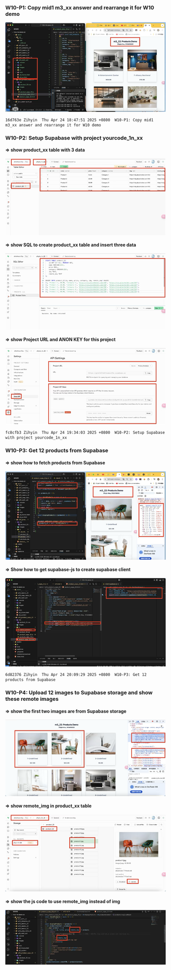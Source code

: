 ### W10-P1: Copy mid1 m3_xx answer and rearrange it for W10 demo

 ![alt text](img/p1-1.png)
 
```
16d763e Zihyin  Thu Apr 24 18:47:51 2025 +0800  W10-P1: Copy mid1 m3_xx answer and rearrange it for W10 demo
```

### W10-P2: Setup Supabase with project yourcode_1n_xx

#### => show product_xx table with 3 data

![alt text](img/p2-1.png)

#### => show SQL to create product_xx table and insert three data

![alt text](img/p2-2.png)

#### => show Project URL and ANON KEY for this project

![alt text](img/p2-3.png)

```
fc8cfb3 Zihyin  Thu Apr 24 19:34:03 2025 +0800  W10-P2: Setup Supabase with project yourcode_1n_xx
```
 
### W10-P3: Get 12 products from Supabase

#### => show how to fetch products from Supabase

![alt text](img/p3-1.png)

 #### => Show how to get supabase-js to create supabase client

![alt text](img/p3-2.png)

```
6d82376 Zihyin  Thu Apr 24 20:09:29 2025 +0800  W10-P3: Get 12 products from Supabase
```

### W10-P4: Upload 12 images to Supabase storage and show these remote images

#### => show the first two images are from Supabase storage

![alt text](img/p4-1.png)

#### => show remote_img in product_xx table

![alt text](img/p4-2.png)

#### => show the js code to use remote_img instead of img

![alt text](img/p4-3.png)